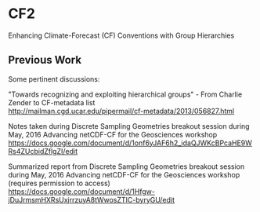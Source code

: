 # CF2
Enhancing Climate-Forecast (CF) Conventions with Group Hierarchies

## Previous Work

Some pertinent discussions:

"Towards recognizing and exploiting hierarchical groups" - From Charlie Zender to CF-metadata list  
http://mailman.cgd.ucar.edu/pipermail/cf-metadata/2013/056827.html

Notes taken during Discrete Sampling Geometries breakout session during May, 2016 Advancing netCDF-CF for the Geosciences workshop  
https://docs.google.com/document/d/1onf6yJAF6h2_idaQJWKcBPcaHE9WRs4ZUcbidZflgZI/edit

Summarized report from Discrete Sampling Geometries breakout session during May, 2016 Advancing netCDF-CF for the Geosciences workshop (requires permission to access)  
https://docs.google.com/document/d/1Hfgw-jDuJrmsmHXRsUxjrrzuyA8tWwosZTIC-byryGU/edit


